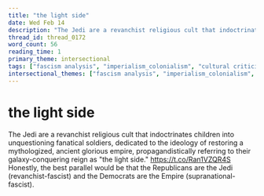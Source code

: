```yaml
---
title: "the light side"
date: Wed Feb 14
description: "The Jedi are a revanchist religious cult that indoctrinates children into unquestioning fanatical soldiers, dedicated to the ideology of restoring a..."
thread_id: thread_0172
word_count: 56
reading_time: 1
primary_theme: intersectional
tags: ["fascism analysis", "imperialism_colonialism", "cultural criticism", "covid_public health politics"]
intersectional_themes: ["fascism analysis", "imperialism_colonialism", "cultural criticism", "covid_public health politics"]
---
```


# the light side

The Jedi are a revanchist religious cult that indoctrinates children into unquestioning fanatical soldiers, dedicated to the ideology of restoring a mythologized, ancient glorious empire, propagandistically referring to their galaxy-conquering reign as "the light side." https://t.co/Ran1VZQR4S Honestly, the best parallel would be that the Republicans are the Jedi (revanchist-fascist) and the Democrats are the Empire (supranational-fascist).